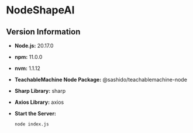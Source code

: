 # NodeShapeAI
## Version Information

- **Node.js:** 20.17.0
- **npm:** 11.0.0
- **nvm:** 1.1.12
- **TeachableMachine Node Package:** @sashido/teachablemachine-node
- **Sharp Library:** sharp
- **Axios Library:** axios

- **Start the Server:**
  ```bash
  node index.js
  ```